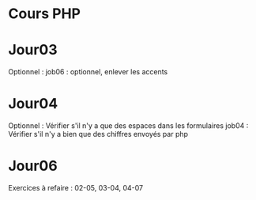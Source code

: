 # Cours PHP

# Jour03

Optionnel :
    job06 : optionnel, enlever les accents

# Jour04

Optionnel : 
    Vérifier s'il n'y a que des espaces dans les formulaires
    job04 : Vérifier s'il n'y a bien que des chiffres envoyés par php

# Jour06

Exercices à refaire : 
    02-05, 
    03-04,
    04-07
